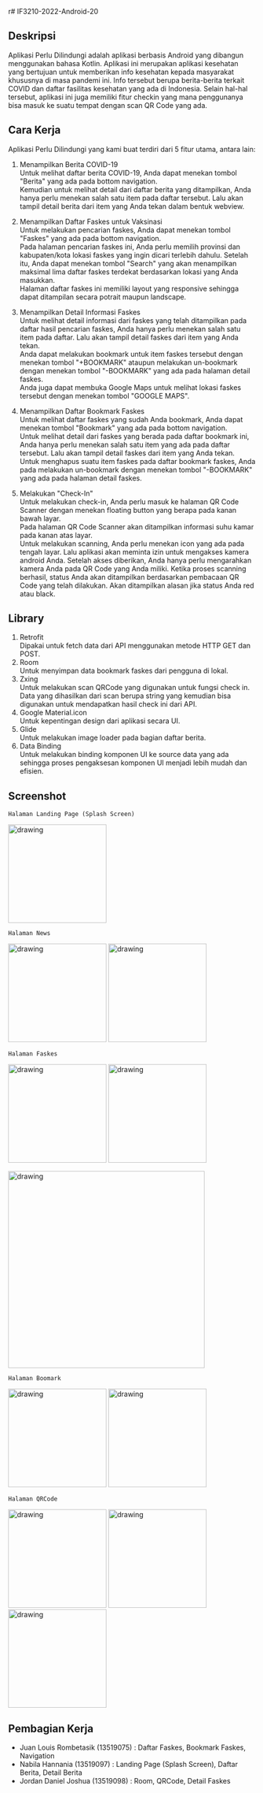 r# IF3210-2022-Android-20

## Deskripsi
Aplikasi Perlu Dilindungi adalah aplikasi berbasis Android yang dibangun menggunakan bahasa Kotlin. Aplikasi ini merupakan aplikasi kesehatan yang bertujuan untuk memberikan info kesehatan kepada masyarakat khususnya di masa pandemi ini. Info tersebut berupa berita-berita terkait COVID dan daftar fasilitas kesehatan yang ada di Indonesia. Selain hal-hal tersebut, aplikasi ini juga memiliki fitur checkin yang mana penggunanya bisa masuk ke suatu tempat dengan scan QR Code yang ada.

## Cara Kerja
Aplikasi Perlu Dilindungi yang kami buat terdiri dari 5 fitur utama, antara lain:
1. Menampilkan Berita COVID-19 <br />
Untuk melihat daftar berita COVID-19, Anda dapat menekan tombol "Berita" yang ada pada bottom navigation.<br />
Kemudian untuk melihat detail dari daftar berita yang ditampilkan, Anda hanya perlu menekan salah satu item pada daftar tersebut. Lalu akan tampil detail berita dari item yang Anda tekan dalam bentuk webview.<br />

2. Menampilkan Daftar Faskes untuk Vaksinasi <br />
Untuk melakukan pencarian faskes, Anda dapat menekan tombol "Faskes" yang ada pada bottom navigation.<br />
Pada halaman pencarian faskes ini, Anda perlu memilih provinsi dan kabupaten/kota lokasi faskes yang ingin dicari terlebih dahulu. Setelah itu, Anda dapat menekan tombol "Search" yang akan menampilkan maksimal lima daftar faskes terdekat berdasarkan lokasi yang Anda masukkan.<br />
Halaman daftar faskes ini memiliki layout yang responsive sehingga dapat ditampilan secara potrait maupun landscape.<br />

3. Menampilkan Detail Informasi Faskes <br />
Untuk melihat detail informasi dari faskes yang telah ditampilkan pada daftar hasil pencarian faskes, Anda hanya perlu menekan salah satu item pada daftar. Lalu akan tampil detail faskes dari item yang Anda tekan.<br />
Anda dapat melakukan bookmark untuk item faskes tersebut dengan menekan tombol "+BOOKMARK" ataupun melakukan un-bookmark dengan menekan tombol "-BOOKMARK" yang ada pada halaman detail faskes.<br />
Anda juga dapat membuka Google Maps untuk melihat lokasi faskes tersebut dengan menekan tombol "GOOGLE MAPS".<br />

4. Menampilkan Daftar Bookmark Faskes <br />
Untuk melihat daftar faskes yang sudah Anda bookmark, Anda dapat menekan tombol "Bookmark" yang ada pada bottom navigation.<br />
Untuk melihat detail dari faskes yang berada pada daftar bookmark ini, Anda hanya perlu menekan salah satu item yang ada pada daftar tersebut. Lalu akan tampil detail faskes dari item yang Anda tekan.<br />
Untuk menghapus suatu item faskes pada daftar bookmark faskes, Anda pada melakukan un-bookmark dengan menekan tombol "-BOOKMARK" yang ada pada halaman detail faskes.<br />

5. Melakukan "Check-In" <br />
Untuk melakukan check-in, Anda perlu masuk ke halaman QR Code Scanner dengan menekan floating button yang berapa pada kanan bawah layar.<br />
Pada halaman QR Code Scanner akan ditampilkan informasi suhu kamar pada kanan atas layar.<br />
Untuk melakukan scanning, Anda perlu menekan icon yang ada pada tengah layar. Lalu aplikasi akan meminta izin untuk mengakses kamera android Anda. Setelah akses diberikan, Anda hanya perlu mengarahkan kamera Anda pada QR Code yang Anda miliki. Ketika proses scanning berhasil, status Anda akan ditampilkan berdasarkan pembacaan QR Code yang telah dilakukan. Akan ditampilkan alasan jika status Anda red atau black. <br />

## Library
1. Retrofit <br />
Dipakai untuk fetch data dari API menggunakan metode HTTP GET dan POST.
2. Room <br />
Untuk menyimpan data bookmark faskes dari pengguna di lokal.
3. Zxing <br />
Untuk melakukan scan QRCode yang digunakan untuk fungsi check in. Data yang dihasilkan dari scan berupa string yang kemudian bisa digunakan untuk mendapatkan hasil check ini dari API.
4. Google Material.icon <br />
Untuk kepentingan design dari aplikasi secara UI.
5. Glide <br />
Untuk melakukan image loader pada bagian daftar berita.
6. Data Binding <br />
Untuk melakukan binding komponen UI ke source data yang ada sehingga proses pengaksesan komponen UI menjadi lebih mudah dan efisien.

## Screenshot


    Halaman Landing Page (Splash Screen)

<img src="screenshot/splashscreen.png" alt="drawing" width="200"/>

    Halaman News

<p float="left">
<img src="screenshot/news.png" alt="drawing" width="200"/>
<img src="screenshot/news_detail.png" alt="drawing" width="200"/>
</p>

    Halaman Faskes

<p float="left">
<img src="screenshot/faskes.png" alt="drawing" width="200"/>
<img src="screenshot/faskes_detail.png" alt="drawing" width="200"/>
</p>

<img src="screenshot/faskes_land.png" alt="drawing" width="400"/>


    Halaman Boomark

<p float="left">
<img src="screenshot/bookmark.png" alt="drawing" width="200"/>
<img src="screenshot/bookmark_detail.png" alt="drawing" width="200"/>
</p>

    Halaman QRCode

<p float="left">
<img src="screenshot/qrcode.png" alt="drawing" width="200"/>
<img src="screenshot/qrcode_success.png" alt="drawing" width="200"/>
<img src="screenshot/qrcode_failure.png" alt="drawing" width="200"/>
</p>

## Pembagian Kerja
- Juan Louis Rombetasik (13519075) : Daftar Faskes, Bookmark Faskes, Navigation
- Nabila Hannania (13519097) : Landing Page (Splash Screen), Daftar Berita, Detail Berita
- Jordan Daniel Joshua (13519098) : Room, QRCode, Detail Faskes


